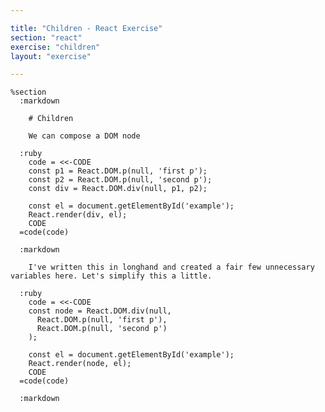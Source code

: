 ```yaml
---

title: "Children - React Exercise"
section: "react"
exercise: "children"
layout: "exercise"

---
```


    %section
      :markdown

        # Children

        We can compose a DOM node

      :ruby
        code = <<-CODE
        const p1 = React.DOM.p(null, 'first p');
        const p2 = React.DOM.p(null, 'second p');
        const div = React.DOM.div(null, p1, p2);

        const el = document.getElementById('example');
        React.render(div, el);
        CODE
      =code(code)

      :markdown

        I've written this in longhand and created a fair few unnecessary variables here. Let's simplify this a little.

      :ruby
        code = <<-CODE
        const node = React.DOM.div(null,
          React.DOM.p(null, 'first p'),
          React.DOM.p(null, 'second p')
        );

        const el = document.getElementById('example');
        React.render(node, el);
        CODE
      =code(code)

      :markdown
